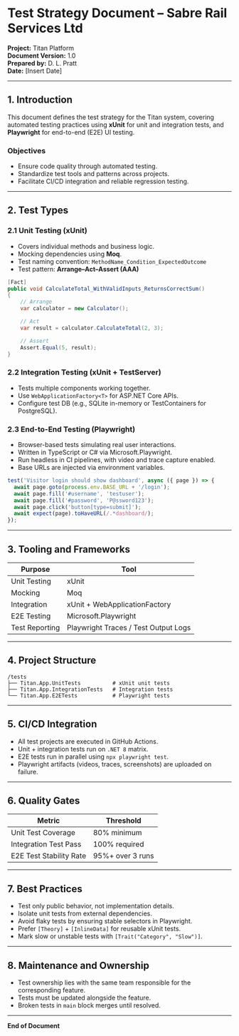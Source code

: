 # Test Strategy Document – Sabre Rail Services Ltd

**Project:** Titan Platform  
**Document Version:** 1.0  
**Prepared by:** D. L. Pratt  
**Date:** [Insert Date]

---

## 1. Introduction

This document defines the test strategy for the Titan system, covering automated testing practices using **xUnit** for unit and integration tests, and **Playwright** for end-to-end (E2E) UI testing.

### Objectives

- Ensure code quality through automated testing.
- Standardize test tools and patterns across projects.
- Facilitate CI/CD integration and reliable regression testing.

---

## 2. Test Types

### 2.1 Unit Testing (xUnit)

- Covers individual methods and business logic.
- Mocking dependencies using **Moq**.
- Test naming convention: `MethodName_Condition_ExpectedOutcome`
- Test pattern: **Arrange–Act–Assert (AAA)**

```csharp
[Fact]
public void CalculateTotal_WithValidInputs_ReturnsCorrectSum()
{
    // Arrange
    var calculator = new Calculator();

    // Act
    var result = calculator.CalculateTotal(2, 3);

    // Assert
    Assert.Equal(5, result);
}
```

### 2.2 Integration Testing (xUnit + TestServer)

- Tests multiple components working together.
- Use `WebApplicationFactory<T>` for ASP.NET Core APIs.
- Configure test DB (e.g., SQLite in-memory or TestContainers for PostgreSQL).

### 2.3 End-to-End Testing (Playwright)

- Browser-based tests simulating real user interactions.
- Written in TypeScript or C# via Microsoft.Playwright.
- Run headless in CI pipelines, with video and trace capture enabled.
- Base URLs are injected via environment variables.

```ts
test('Visitor login should show dashboard', async ({ page }) => {
  await page.goto(process.env.BASE_URL + '/login');
  await page.fill('#username', 'testuser');
  await page.fill('#password', 'P@ssword123');
  await page.click('button[type=submit]');
  await expect(page).toHaveURL(/.*dashboard/);
});
```

---

## 3. Tooling and Frameworks

| Purpose        | Tool                                 |
| -------------- | ------------------------------------ |
| Unit Testing   | xUnit                                |
| Mocking        | Moq                                  |
| Integration    | xUnit + WebApplicationFactory        |
| E2E Testing    | Microsoft.Playwright                 |
| Test Reporting | Playwright Traces / Test Output Logs |

---

## 4. Project Structure

```plaintext
/tests
├── Titan.App.UnitTests          # xUnit unit tests
├── Titan.App.IntegrationTests   # Integration tests
└── Titan.App.E2ETests           # Playwright tests
```

---

## 5. CI/CD Integration

- All test projects are executed in GitHub Actions.
- Unit + integration tests run on `.NET 8` matrix.
- E2E tests run in parallel using `npx playwright test`.
- Playwright artifacts (videos, traces, screenshots) are uploaded on failure.

---

## 6. Quality Gates

| Metric                  | Threshold        |
| ----------------------- | ---------------- |
| Unit Test Coverage      | 80% minimum      |
| Integration Test Pass   | 100% required    |
| E2E Test Stability Rate | 95%+ over 3 runs |

---

## 7. Best Practices

- Test only public behavior, not implementation details.
- Isolate unit tests from external dependencies.
- Avoid flaky tests by ensuring stable selectors in Playwright.
- Prefer `[Theory]` + `[InlineData]` for reusable xUnit tests.
- Mark slow or unstable tests with `[Trait("Category", "Slow")]`.

---

## 8. Maintenance and Ownership

- Test ownership lies with the same team responsible for the corresponding feature.
- Tests must be updated alongside the feature.
- Broken tests in `main` block merges until resolved.

---

**End of Document**
